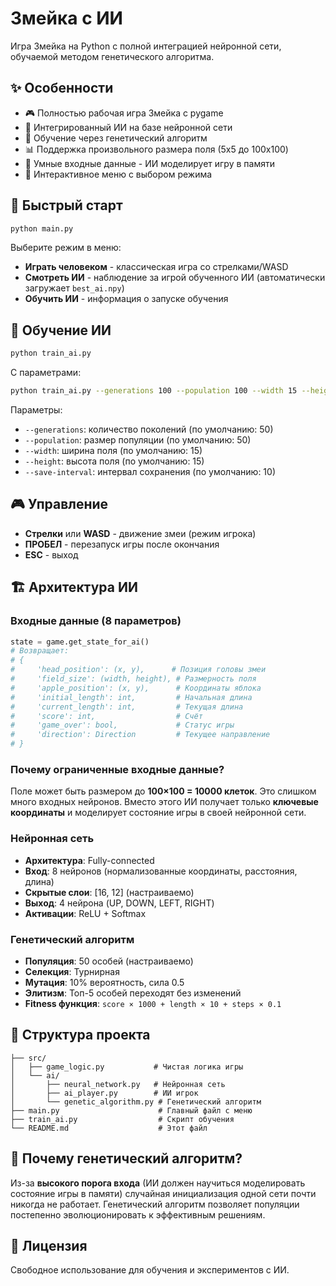 # Змейка с ИИ

Игра Змейка на Python с полной интеграцией нейронной сети, обучаемой методом генетического алгоритма.

## ✨ Особенности

- 🎮 Полностью рабочая игра Змейка с pygame
- 🧠 Интегрированный ИИ на базе нейронной сети
- 🧬 Обучение через генетический алгоритм
- 📊 Поддержка произвольного размера поля (5x5 до 100x100)
- 🎯 Умные входные данные - ИИ моделирует игру в памяти
- 🎨 Интерактивное меню с выбором режима

## 🚀 Быстрый старт

```bash
python main.py
```

Выберите режим в меню:
- **Играть человеком** - классическая игра со стрелками/WASD
- **Смотреть ИИ** - наблюдение за игрой обученного ИИ (автоматически загружает `best_ai.npy`)
- **Обучить ИИ** - информация о запуске обучения

## 🧠 Обучение ИИ

```bash
python train_ai.py
```

С параметрами:
```bash
python train_ai.py --generations 100 --population 100 --width 15 --height 15
```

Параметры:
- `--generations`: количество поколений (по умолчанию: 50)
- `--population`: размер популяции (по умолчанию: 50)
- `--width`: ширина поля (по умолчанию: 15)
- `--height`: высота поля (по умолчанию: 15)
- `--save-interval`: интервал сохранения (по умолчанию: 10)

## 🎮 Управление

- **Стрелки** или **WASD** - движение змеи (режим игрока)
- **ПРОБЕЛ** - перезапуск игры после окончания
- **ESC** - выход

## 🏗️ Архитектура ИИ

### Входные данные (8 параметров)

```python
state = game.get_state_for_ai()
# Возвращает:
# {
#     'head_position': (x, y),      # Позиция головы змеи
#     'field_size': (width, height), # Размерность поля
#     'apple_position': (x, y),      # Координаты яблока
#     'initial_length': int,         # Начальная длина
#     'current_length': int,         # Текущая длина
#     'score': int,                  # Счёт
#     'game_over': bool,             # Статус игры
#     'direction': Direction         # Текущее направление
# }
```

### Почему ограниченные входные данные?

Поле может быть размером до **100×100 = 10000 клеток**. Это слишком много входных нейронов. Вместо этого ИИ получает только **ключевые координаты** и моделирует состояние игры в своей нейронной сети.

### Нейронная сеть

- **Архитектура**: Fully-connected
- **Вход**: 8 нейронов (нормализованные координаты, расстояния, длина)
- **Скрытые слои**: [16, 12] (настраиваемо)
- **Выход**: 4 нейрона (UP, DOWN, LEFT, RIGHT)
- **Активации**: ReLU + Softmax

### Генетический алгоритм

- **Популяция**: 50 особей (настраиваемо)
- **Селекция**: Турнирная
- **Мутация**: 10% вероятность, сила 0.5
- **Элитизм**: Топ-5 особей переходят без изменений
- **Fitness функция**: `score × 1000 + length × 10 + steps × 0.1`

## 📁 Структура проекта

```
├── src/
│   ├── game_logic.py           # Чистая логика игры
│   └── ai/
│       ├── neural_network.py   # Нейронная сеть
│       ├── ai_player.py        # ИИ игрок
│       └── genetic_algorithm.py # Генетический алгоритм
├── main.py                      # Главный файл с меню
├── train_ai.py                  # Скрипт обучения
└── README.md                    # Этот файл
```

## 🎯 Почему генетический алгоритм?

Из-за **высокого порога входа** (ИИ должен научиться моделировать состояние игры в памяти) случайная инициализация одной сети почти никогда не работает. Генетический алгоритм позволяет популяции постепенно эволюционировать к эффективным решениям.

## 📝 Лицензия

Свободное использование для обучения и экспериментов с ИИ.
